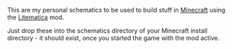 This are my personal schematics to be used to build stuff in [Minecraft](https://minecraft.net) using the [Litematica](https://github.com/maruohon/litematica) mod.

Just drop these into the schematics directory of your Minecraft install directory - it should exist, once you started the game with the mod active.